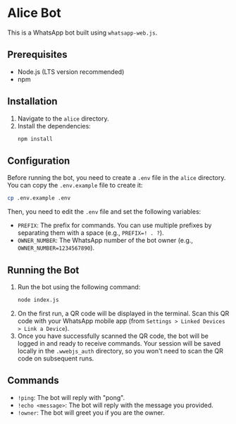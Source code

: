 # Alice Bot

This is a WhatsApp bot built using `whatsapp-web.js`.

## Prerequisites

- Node.js (LTS version recommended)
- npm

## Installation

1.  Navigate to the `alice` directory.
2.  Install the dependencies:
    ```bash
    npm install
    ```

## Configuration

Before running the bot, you need to create a `.env` file in the `alice` directory. You can copy the `.env.example` file to create it:

```bash
cp .env.example .env
```

Then, you need to edit the `.env` file and set the following variables:

- `PREFIX`: The prefix for commands. You can use multiple prefixes by separating them with a space (e.g., `PREFIX=! . ?`).
- `OWNER_NUMBER`: The WhatsApp number of the bot owner (e.g., `OWNER_NUMBER=1234567890`).

## Running the Bot

1.  Run the bot using the following command:
    ```bash
    node index.js
    ```
2.  On the first run, a QR code will be displayed in the terminal. Scan this QR code with your WhatsApp mobile app (from `Settings > Linked Devices > Link a Device`).
3.  Once you have successfully scanned the QR code, the bot will be logged in and ready to receive commands. Your session will be saved locally in the `.wwebjs_auth` directory, so you won't need to scan the QR code on subsequent runs.

## Commands

- `!ping`: The bot will reply with "pong".
- `!echo <message>`: The bot will reply with the message you provided.
- `!owner`: The bot will greet you if you are the owner.
